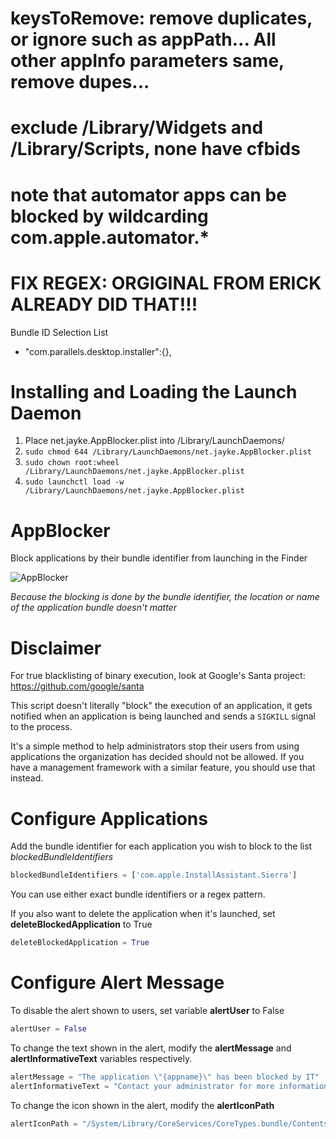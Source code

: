 # keysToRemove: remove duplicates, or ignore such as appPath... All other appInfo parameters same, remove dupes...
# exclude /Library/Widgets and /Library/Scripts, none have cfbids
# note that automator apps can be blocked by wildcarding com.apple.automator.*
# FIX REGEX: ORGIGINAL FROM ERICK ALREADY DID THAT!!!
Bundle ID Selection List
- "com.parallels.desktop.installer":{},
# Installing and Loading the Launch Daemon
1. Place net.jayke.AppBlocker.plist into /Library/LaunchDaemons/
2. `sudo chmod 644 /Library/LaunchDaemons/net.jayke.AppBlocker.plist`
3. `sudo chown root:wheel /Library/LaunchDaemons/net.jayke.AppBlocker.plist`
4. `sudo launchctl load -w /Library/LaunchDaemons/net.jayke.AppBlocker.plist`

# AppBlocker
Block applications by their bundle identifier from launching in the Finder

![AppBlocker](https://github.com/erikberglund/AppBlocker/blob/master/AppBlockerScreenshot.png)

_Because the blocking is done by the bundle identifier, the location or name of the application bundle doesn't matter_

# Disclaimer
For true blacklisting of binary execution, look at Google's Santa project: https://github.com/google/santa

This script doesn't literally "block" the execution of an application, it gets notified when an application is being launched and sends a `SIGKILL` signal to the process.

It's a simple method to help administrators stop their users from using applications the organization has decided should not be allowed. If you have a management framework with a similar feature, you should use that instead.

# Configure Applications
 
 Add the bundle identifier for each application you wish to block to the list *blockedBundleIdentifiers*
 
 ```python
 blockedBundleIdentifiers = ['com.apple.InstallAssistant.Sierra']
 ```
 
 You can use either exact bundle identifiers or a regex pattern.
 
 If you also want to delete the application when it's launched, set **deleteBlockedApplication** to True
 
 ```python
 deleteBlockedApplication = True
 ```
 
# Configure Alert Message
 
 To disable the alert shown to users, set variable **alertUser** to False
 
  ```python
 alertUser = False
 ```
 
 To change the text shown in the alert, modify the **alertMessage** and **alertInformativeText** variables respectively.
 
 ```python
alertMessage = "The application \"{appname}\" has been blocked by IT"
alertInformativeText = "Contact your administrator for more information"
 ```
 
 To change the icon shown in the alert, modify the **alertIconPath**
 
 ```python
 alertIconPath = "/System/Library/CoreServices/CoreTypes.bundle/Contents/Resources/Actions.icns"
 ```
